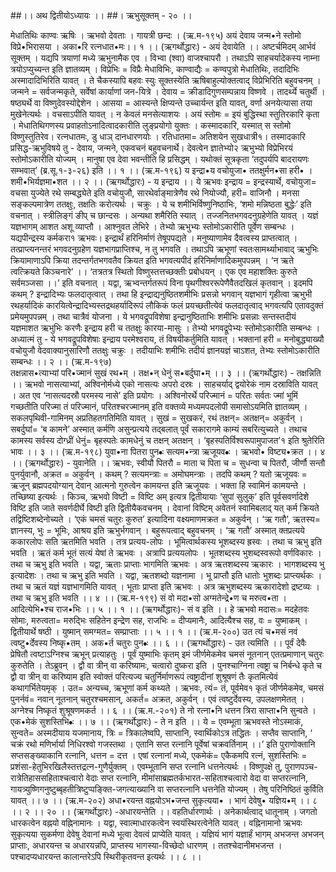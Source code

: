 ##।। अथ द्वितीयोऽध्यायः ।।
##। ऋभुसूक्तम् - २० ।।
 
मेधातिथिः काण्वः ऋषिः । ऋभवो देवताः । गायत्री छन्दः ।
(ऋ.म-१९५) 
अयं देवाय जन्म•ने स्तोमो विप्रे•भिरासया । 
अका•रि रत्नधात•मः।। १ ।।
(ऋगर्थोद्धारः) - अयं देवायेति ।। अष्टर्चमिदम् आर्भवं सूक्तम् । यद्यपि त्रयाणां मध्ये ऋभुनामैक एव । विभ्वा (श्वा) वाजश्चापरौ । तथाऽपि साहचर्यादेकस्य नाम्ना त्रयोऽप्युच्यन्त इति ज्ञातव्यम् । विप्रेभिः = विप्रैः मेधाविभिः, काण्वाद्यैः = कण्वपुत्रो मेधातिथिः, तदादिभिः अस्मादादिभिरिति यावत् । ते चैकस्यापि बहवः स्युः सूक्तस्येति ऋषिबाहुल्योक्तत्वाद् विप्रेभिरिति बहुवचनम् । जन्मने = सर्वजन्मकृते, सर्वेषां कार्याणां जन-यित्रे । देवाय = क्रीडादिगुणसम्पन्नाय विष्णवे । तादर्थ्ये चतुर्थी । षष्ठ्यर्थे वा विष्णुदेवस्योद्देशेन । आसया = आस्यन्ते क्षिप्यन्ते उच्चार्यन्त इति यावत्, वर्णा अनयेत्यासा तया मुखेनेत्यर्थः । वचसाऽपीति यावत् । न केवलं मनसेत्याशयः । अयं स्तोमः = इयं बुद्धिस्था स्तुतिरकारि कृता । मेधातिथिगणस्य प्रवाहतोऽनादित्वादकारीति लुङ्प्रयोगो युक्तः । कस्मादकारि, यस्मात् स स्तोमो विष्णुस्तुतिरेव। रत्नधातमः, डु धाञ् दानधारणयोः । रतिधातमा= अतिशयेन सुखधात्री१। तस्मादकारि प्रसिद्ध-ऋभुविषये तु - देवाय, जन्मने, एकवचनं बहुवचनार्थे। देवत्वेन ज्ञातेभ्यो२ ऋभुभ्यो विप्रेभिरयं स्तोमोऽकारीति योज्यम् । मानुषा एव देवा भवन्तीति हि प्रसिद्धम् । यथोक्तं सूत्रकृता ‘तदुपर्यपि बादरायणः सम्भवात्’ (ब्र.सू.१-३-२६) इति ।। १ ।।
(ऋ.म-१९६)
य इन्द्रा•य वचोयुजा• ततक्षुर्मन•सा हरी• । 
शमी•भिर्यज्ञमा•शत  ।। २ ।। 
(ऋगर्थोद्धारः) - य इन्द्राय  ।। ये ऋभवः इन्द्राय = इन्द्रस्यार्थे, वचोयुजा= वचसा युज्येते रथे सम्बद्ध्येते इति वचोयुजौ, सारथेर्वाङ्मात्रेणैव रथे नियोज्यौ, हरी= वाजिनौ । मनसा सङ्कल्पमात्रेण ततक्षुः, तक्षतिः करोत्यर्थः । चक्रुः । ये च शमीभिर्विष्णुनिष्ठाभिः, ‘शमो मन्निष्ठता बुद्धेः’ इति वचनात् । स्त्रीलिङ्गं ङीप् च छान्दसः । अन्यथा शमैरिति स्यात् । तज्जनितभगवदनुग्रहेणेति यावत् । यज्ञं यज्ञभागम् आशत अशू व्याप्तौ । आश्नुवत लेभिरे । तेभ्यो ऋभुभ्यः स्तोमोऽकारीति पूर्वेण सम्बन्धः । यद्यपीन्द्रस्य कर्मकरा१ ऋभवः। इन्द्रार्थं हरिनिर्माणं  तेषूपपद्यते । मनुष्याणामेव दैवत्वस्य प्राप्तत्वात् । तत्प्राप्त्यनन्तरं भगवदनुग्रहेण यज्ञभागप्राप्तिश्च, न तु भगवति । तथाऽपि ऋभूणां स्वतःसामर्थ्याभावाद् ऋभुभिः क्रियामाणाऽपि क्रिया तदन्तर्गतभगवतैव क्रियत इति भगवत्यपीदं हरिनिर्माणादिकमुपपन्नम् । ‘न ऋते त्वत्क्रियते किञ्चनारे’ ।। ‘तत्रतत्र स्थितो विष्णुस्तत्तच्छक्तीः प्रबोधयन् । एक एव महाशक्तिः कुरुते   सर्वमञ्जसा ।।’  इति वचनात् । यद्वा, ऋभ्वन्तर्गतरूपं विना पृथगीश्वररूपेणैवैतदखिलं कृतवान् । इदमपि कथम् ? इन्द्रादिभ्यः फलदातृत्वात् । तथा हि इन्द्राद्यनुष्ठितशमीभिः प्रसन्नो भगवान् यज्ञभागं गृहीत्वा ऋभुभी रथहर्यादिकं कारयित्वेन्द्रादिभ्यस्तद्रथहर्यादिरूपं लौकिकं फलं प्रयच्छतीत्येवं फलदातृत्वाद् भगवत्यपि एतावदुक्तं प्रमेयमुपपन्नम् । तथा चात्रैवं योजना । ये भगवद्रूपविशेषा इन्द्रानुष्ठिताभिः शमीभिः प्रसन्नाः सन्तस्तदीयं यज्ञमाशत ऋभुभिः करणैः  इन्द्राय हरी च ततक्षुः  कारया-मासुः । तेभ्यो भगवद्रूपेभ्यः स्तोमोऽकारीति सम्बन्धः । अध्यात्मं तु - ये भगवद्रूपविशेषाः इन्द्राय परमेश्वराय, तं विषयीकर्तुमिति यावत् । भक्तानां हरी = मनोबुद्ध्याख्यौ वचोयुजौ वेदवाक्यानुसारिणौ ततक्षुः चक्रुः । तदीयाभिः शमीभिः तदीयं ज्ञानयज्ञं चाऽशत, तेभ्यः स्तोमोऽकारीति सम्बन्धः ।। २ ।। 
(ऋ.म-१९७)  
तक्षन्नास•त्याभ्यां परि•ज्मानं सुखं रथ•म् । 
तक्ष•न् धेनुं स•बर्दुघा•म्  ।। ३ ।।
(ऋगर्थोद्धारः) - तक्षन्निति ।। ऋभवो नासत्याभ्यां, अश्विनोर्मध्ये एको नासत्यः अपरो दस्रः । साहचर्याद् द्वयोरेकं नाम दस्राविति यावत् । अत एव ‘नासत्यदस्रौ परमस्य नासे’ इति प्रयोगः । अश्विनोरर्थे परिज्मानं = परितः सर्वतः ज्मां भूमिं गच्छतीति परिज्मा तं परिज्मानं, परितश्चरज्मानम् इति वक्तव्ये मध्यमपदलोपी समासोऽयमिति ज्ञातव्यम् । सकलपृथिवी-गामिनम् अप्रतिहतगतिमिति यावत् । सुखं = सुखकरं, रथं तक्षन्= अतक्षन्= अकुर्वन् । सबर्दुघां= ‘ब कामने’ अस्मात् कर्मणि असुन्प्रत्यये तद्बलात् पूर्वं सकारागमे काम्यं सबरित्युच्यते । तथाच कामस्य सर्वस्य दोग्ध्रीं धेनुं= बृहस्पतेः कामधेनुं च तक्षन् अतक्षन् । ‘बृहस्पतिर्विश्वरूपामुपाजत’१ इति श्रुतेरिति भावः ।। ३ ।।
(ऋ.म-१९८) 
युवा•ना पितरा पुन•ः सत्यम•न्त्रा ऋजूयव•ः । 
ऋभवो• विष्ट्य•क्रत    ।। ४ ।।
(ऋगर्थोद्धारः) - युवानेति ।। ऋभवः, स्वीयौ पितरौ = माता च पिता च = सुधन्वा च पितरौ, जीर्णौ सन्तौ पुनर्युवानौ, अक्रत = अकुर्वन् । कथम् ? सत्यमन्त्राः = अमोघमन्त्राः । तदपि कथम् ? यतो ऋजूयवः = ऋजून् ब्रह्मपदयोग्यान् देवान् आत्मनो गुरुत्वेन कामयन्त इति ऋजूयवः । भक्ता हि स्वामिनं कामयन्ते । तच्छिष्या इत्यर्थः । किञ्च, ऋभवो विष्टी = विष्टि अम् इत्यत्र द्वितीयायाः ‘सुपां सुलुक्’ इति पूर्वसवर्णादेशे विष्टि इति जाते सवर्णदीर्घे विष्टी इति द्वितीयैकवचनम् । देवानां  विष्टिम् अवेतनं स्वामिबलाद्  यत् कर्म  क्रियते तद्विष्टिशब्देनोच्यते । ‘एकं चमसं चतुरः कुरुत’ इत्यादिना वक्ष्यमाणमक्रत = अकुर्वन् । ‘ऋ गतौ’, ऋतस्य= ज्ञानस्य, भुः = भूमिः, आश्रय इति ऋभुर्भगवान् । बहुरूपत्वाद् बहुवचनम् । ‘ऋ गतौ’ अस्मात् क्तप्रत्यये ककारलोपः सति ऋतमिति भवति । तत्र प्रत्यय-लोपः । भूमित्वार्थकस्य भूशब्दस्य ह्रस्वः । तथा च ऋभु इति भवति । ऋतं कर्म भूतं सत्यं येषां ते ऋभवः । अत्रापि प्रत्ययलोपः । भूतशब्दस्य भुशब्दस्वरूपो वर्णविकारः । तथा च ऋभु इति भवति । यद्वा, ऋताः प्राप्ताः भागमिति ऋभवः । अत्र ऋतशब्दस्य ऋकारः । भागशब्दस्य भु इत्यादेशः । तथा च ऋभु इति भवति । यद्वा, ऋतशब्दो यज्ञनामा । भू प्राप्तौ इति धातोः भुशब्दः प्राप्त्यर्थकः । तथा च ऋतं यज्ञं यज्ञभागमिति यावत् । भूताः प्राप्ता इति ऋभवः । अत्र ऋभुशब्दस्य ऋकारादेशो द्रष्टव्यः । तथा च ऋभु इति भवति ।। ४ ।। 
(ऋ.म-१९९) 
सं वो मदा•सो अग्मतेन्द्रे•ण च मरुत्व•ता । 
आदित्येभि•श्च राज•भिः ।। ५ ।। १ ।।
(ऋगर्थोद्धारः)- सं व इति ।। हे ऋभवो मदासः= मदहेतवः सोमाः, मरुत्वता= मरुद्भिः सहितेन इन्द्रेण सह, राजभिः = दीप्यमानैः,  आदित्यैश्च सह, वः = युष्माकम् । द्वितीयार्थे षष्ठी । युष्मान् समग्मत= सम्प्राप्ताः ।। ५ ।। १ ।।
(ऋ.म-२००)
 उत त्यं च•मसं नवं त्वष्टु•र्देवस्य निष्कृ•तम् । 
अक•र्त चतुरः पुन•ः    ।। ६ ।। 
(ऋगर्थोद्धारः) - उत त्यमिति ।। पूर्वं देवैः प्रेषितौ त्वष्टाऽग्निश्च ऋभून्  प्रत्याहतुः । पूर्वं युष्माभिः कृतम् इमं जीर्णमेकमेव चमसं नूतनान् एतत्प्रमाणान् चतुरः कुरुतेति । तेऽब्रुवन् । द्वौ वा त्रीन् वा करिष्यामः, चत्वारो दुष्करा इति । पुनश्चाग्निना त्वष्ट्रा च निर्बन्धे कृते च द्वौ वा त्रीन् वा करिष्याम इति स्वोक्तं परित्यज्य चतुर्निर्माणरूपं त्वष्ट्रादीनां शुश्रूषणं तैः कृतमित्येवं कथागर्भितेयमृक् । उत= अन्यच्च, ऋभूणां कर्म कथ्यते । ऋभवः, त्यं= तं, पूर्वमेव१ कृतं जीर्णमेकमेव, चमसं पुनर्नवं= नवान् नूतनान् चतुरश्चमसान्, अकर्त= अक्रत, अकुर्वन् । एवं त्वष्टुर्देवस्य, उपलक्षणमेतत् । अग्नेश्च निष्कृतं शुश्रूषणमकर्त ।। ६ ।। 
(ऋ.म.-२०१) 
ते नो रत्ना•नि धत्तन त्रिरा साप्ता•नि सुन्वते । 
एक•मेकं सुशस्तिभि•ः ।। ७ ।।
(ऋगर्थोद्धारः) - ते न इति ।। ये = एवम्भूता ऋभवस्ते नोऽस्माकं, सुन्वते= अस्मदीयाय यजमानाय, त्रिः = त्रिकालेष्वपि, साप्तानि, स्वार्थिकोऽत्र तद्धितः । सप्तैव साप्तानि,
‘ चक्रं रथो मणिर्भार्या निधिरश्वो गजस्तथा ।
  एतानि सप्त रत्नानि पूर्वेषां चक्रवर्तिनाम् ।।’ 
इति पुराणोक्तानि सप्तसङ्ख्याकानि रत्नानि, धत्तन = दत्त । एषां रत्नानां मध्ये, एकमेकं= एकैकमपि रत्नं, सुशस्तिभिः = प्रशंसा-हेतुभिरखिलैस्तत्तद्रत्न-गुणैर्युक्तम् । एवम्भूतानि सप्त रत्नानि धत्तनेत्यर्थः । विष्णुपक्षे तु, पुराणपञ्च-रात्रेतिहाससहिताश्चत्वारो वेदाः सप्त रत्नानि, मीमांसाब्रह्मतर्कभारत-सहिताश्चत्वारो वेदा वा सप्तरत्नानि, गायत्र्युष्णिगनुष्टुब्बृहतीत्रिष्टुप्पङि्क्त-जगत्याख्यानि वा सप्तरत्नानि धत्तनेति योज्यम् । तेषु परिनिष्ठितं कुर्विति यावत् ।। ७ ।। 
(ऋ.म-२०२)
अधा•रयन्त वह्नयोऽभ•जन्त सुकृत्यया• । 
भागं देवेषु• यज्ञिय•म्   ।। ८ ।। २ ।। २० ।।
(ऋगर्थोद्धारः) -अधारयन्तेति ।। वहतिर्धारणार्थः । अनेकार्थत्वाद् धातूनाम् । जगतो धारकत्वेन वह्नयो वह्निनामानः । यद्वा, स्वात्माधारकत्वेन स्वयंस्थिरत्वेनेति यावत् । वह्निनामानो ऋभवः सुकृत्यया सुकर्मणा देवेषु देवानां मध्ये भूत्वा देवत्वं प्राप्येति यावत् । यज्ञियं भागं यज्ञार्हं भागम् अभजन्त अभजन् प्राप्ताः, अधारयन्त च अधारयन्नपि, प्राप्तस्य भागस्या-विच्छेदो धारणम् । ततश्चेदानीमभजन्त । पश्चादप्यधारयन्त कालान्तरेऽपि स्थिरीकृतवन्त इत्यर्थः ।। ८ ।।
